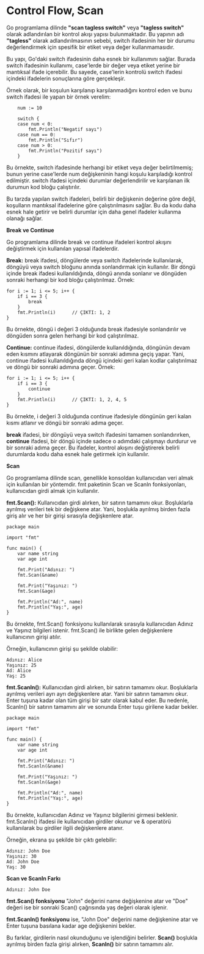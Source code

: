 # Control Flow, Scan

Go programlama dilinde **"scan tagless switch"** veya **"tagless switch"** olarak adlandırılan bir kontrol akışı yapısı bulunmaktadır. Bu yapının adı **"tagless"** olarak adlandırılmasının sebebi, switch ifadesinin her bir durumu değerlendirmek için spesifik bir etiket veya değer kullanmamasıdır.

Bu yapı, Go'daki switch ifadesinin daha esnek bir kullanımını sağlar. Burada switch ifadesinin kullanımı, case'lerde bir değer veya etiket yerine bir mantıksal ifade içerebilir. Bu sayede, case'lerin kontrolü switch ifadesi içindeki ifadelerin sonuçlarına göre gerçekleşir.

Örnek olarak, bir koşulun karşılanıp karşılanmadığını kontrol eden ve bunu switch ifadesi ile yapan bir örnek verelim:

```
    num := 10

	switch {
	case num < 0:
		fmt.Println("Negatif sayı")
	case num == 0:
		fmt.Println("Sıfır")
	case num > 0:
		fmt.Println("Pozitif sayı")
	}
```

Bu örnekte, switch ifadesinde herhangi bir etiket veya değer belirtilmemiş; bunun yerine case'lerde num değişkeninin hangi koşulu karşıladığı kontrol edilmiştir. switch ifadesi içindeki durumlar değerlendirilir ve karşılanan ilk durumun kod bloğu çalıştırılır.

Bu tarzda yapılan switch ifadeleri, belirli bir değişkenin değerine göre değil, koşulların mantıksal ifadelerine göre çalıştırılmasını sağlar. Bu da kodu daha esnek hale getirir ve belirli durumlar için daha genel ifadeler kullanma olanağı sağlar.

**Break ve Continue**

Go programlama dilinde break ve continue ifadeleri kontrol akışını değiştirmek için kullanılan yapısal ifadelerdir.

**Break:** break ifadesi, döngülerde veya switch ifadelerinde kullanılarak, döngüyü veya switch bloğunu anında sonlandırmak için kullanılır. Bir döngü içinde break ifadesi kullanıldığında, döngü anında sonlanır ve döngüden sonraki herhangi bir kod bloğu çalıştırılmaz. Örnek:

```
for i := 1; i <= 5; i++ {
    if i == 3 {
        break
    }
    fmt.Println(i)      // ÇIKTI: 1, 2
}
```

Bu örnekte, döngü i değeri 3 olduğunda break ifadesiyle sonlandırılır ve döngüden sonra gelen herhangi bir kod çalıştırılmaz.

**Continue:** continue ifadesi, döngülerde kullanıldığında, döngünün devam eden kısmını atlayarak döngünün bir sonraki adımına geçiş yapar. Yani, continue ifadesi kullanıldığında döngü içindeki geri kalan kodlar çalıştırılmaz ve döngü bir sonraki adımına geçer. Örnek:

```
for i := 1; i <= 5; i++ {
    if i == 3 {
        continue
    }
    fmt.Println(i)      // ÇIKTI: 1, 2, 4, 5 
}
```

Bu örnekte, i değeri 3 olduğunda continue ifadesiyle döngünün geri kalan kısmı atlanır ve döngü bir sonraki adıma geçer.

**break** ifadesi, bir döngüyü veya switch ifadesini tamamen sonlandırırken, **continue** ifadesi, bir döngü içinde sadece o adımdaki çalışmayı durdurur ve bir sonraki adıma geçer. Bu ifadeler, kontrol akışını değiştirerek belirli durumlarda kodu daha esnek hale getirmek için kullanılır.

**Scan**

Go programlama dilinde scan, genellikle konsoldan kullanıcıdan veri almak için kullanılan bir yöntemdir. fmt paketinin Scan ve Scanln fonksiyonları, kullanıcıdan girdi almak için kullanılır.

**fmt.Scan():** Kullanıcıdan girdi alırken, bir satırın tamamını okur. Boşluklarla ayrılmış verileri tek bir değişkene atar. Yani, boşlukla ayrılmış birden fazla giriş alır ve her bir girişi sırasıyla değişkenlere atar.

```
package main

import "fmt"

func main() {
    var name string
    var age int

    fmt.Print("Adınız: ")
    fmt.Scan(&name)

    fmt.Print("Yaşınız: ")
    fmt.Scan(&age)

    fmt.Println("Ad:", name)
    fmt.Println("Yaş:", age)
}
```

Bu örnekte, fmt.Scan() fonksiyonu kullanılarak sırasıyla kullanıcıdan Adınız ve Yaşınız bilgileri istenir. fmt.Scan() ile birlikte gelen değişkenlere kullanıcının girişi atılır.

Örneğin, kullanıcının girişi şu şekilde olabilir:

```
Adınız: Alice
Yaşınız: 25
Ad: Alice
Yaş: 25
```

**fmt.Scanln():** Kullanıcıdan girdi alırken, bir satırın tamamını okur. Boşluklarla ayrılmış verileri ayrı ayrı değişkenlere atar. Yani bir satırın tamamını okur. Enter tuşuna kadar olan tüm girişi bir satır olarak kabul eder. Bu nedenle, Scanln() bir satırın tamamını alır ve sonunda Enter tuşu girilene kadar bekler.

```
package main

import "fmt"

func main() {
    var name string
    var age int

    fmt.Print("Adınız: ")
    fmt.Scanln(&name)

    fmt.Print("Yaşınız: ")
    fmt.Scanln(&age)

    fmt.Println("Ad:", name)
    fmt.Println("Yaş:", age)
}
```

Bu örnekte, kullanıcıdan Adınız ve Yaşınız bilgilerini girmesi beklenir. fmt.Scanln() ifadesi ile kullanıcıdan girdiler okunur ve & operatörü kullanılarak bu girdiler ilgili değişkenlere atanır.

Örneğin, ekrana şu şekilde bir çıktı gelebilir:

```
Adınız: John Doe
Yaşınız: 30
Ad: John Doe
Yaş: 30
```

**Scan ve Scanln Farkı**

```
Adınız: John Doe
```

**fmt.Scan() fonksiyonu** "John" değerini name değişkenine atar ve "Doe" değeri ise bir sonraki Scan() çağrısında yaş değeri olarak işlenir.

**fmt.Scanln() fonksiyonu** ise, "John Doe" değerini name değişkenine atar ve Enter tuşuna basılana kadar age değişkenini bekler.

Bu farklar, girdilerin nasıl okunduğunu ve işlendiğini belirler. **Scan()** boşlukla ayrılmış birden fazla girişi alırken, **Scanln()** bir satırın tamamını alır.
